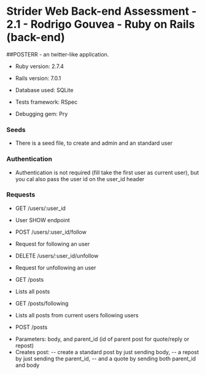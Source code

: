 # Strider Web Back-end Assessment - 2.1 - Rodrigo Gouvea - Ruby on Rails (back-end)

##POSTERR - an twitter-like application.

* Ruby version: 2.7.4

* Rails version: 7.0.1

* Database used: SQLite

* Tests framework: RSpec

* Debugging gem: Pry

### Seeds

* There is a seed file, to create and admin and an standard user

### Authentication

* Authentication is not required (fill take the first user as current user), but you cal also pass the user id on the user_id header

### Requests

* GET /users/:user_id
- User SHOW endpoint

* POST /users/:user_id/follow
- Request for following an user

* DELETE /users/:user_id/unfollow
- Request for unfollowing an user

* GET /posts
- Lists all posts

* GET /posts/following
- Lists all posts from current users following users

* POST /posts
- Parameters: body, and parent_id (id of parent post for quote/reply or repost)
- Creates post:
-- create a standard post by just sending body,
-- a repost by just sending the parent_id,
-- and a quote by sending both parent_id and body
